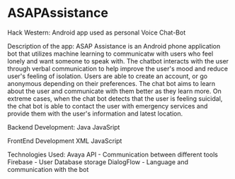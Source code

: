 # ASAPAssistance
Hack Western: Android app used as personal Voice Chat-Bot  

Description of the app:
ASAP Assistance is an Android phone application bot that utilizes machine learning to communicatw with users who feel lonely and want someone to speak with. The chatbot interacts with the user through verbal communication to help improve the user's mood and reduce user's feeling of isolation. Users are able to create an account, or go anonymous depending on their preferences. The chat bot aims to learn about the user and communicate with them better as they learn more. On extreme cases, when the chat bot detects that the user is feeling suicidal, the chat bot is able to contact the user with emergency services and provide them with the user's information and latest location.

Backend Development:
Java
JavaSript

FrontEnd Development
XML
JavaScript

Technologies Used:
Avaya API - Communication between different tools
Firebase - User Database storage
DialogFlow - Language and communication with the bot
